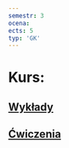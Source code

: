 ```yaml
---
semestr: 3
ocena: 
ects: 5
typ: 'GK'
---
```


# Kurs:
## [Wykłady](Notatki/Semestr%203/Architektura%20komputer%C3%B3w%201%20or%20Arytmetyka%20komputer%C3%B3w/Wyk%C5%82ady/Wyk%C5%82ady.md)
## [Ćwiczenia](Notatki/Semestr%203/Architektura%20komputer%C3%B3w%201%20or%20Arytmetyka%20komputer%C3%B3w/%C4%86wiczenia/%C4%86wiczenia.md)